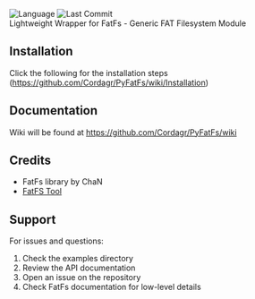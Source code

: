![Language](https://img.shields.io/badge/python-3.6%2B-blue?logo=python&logoColor=white) ![Last Commit](https://img.shields.io/github/last-commit/Cordagr/PyFatFs)  
Lightweight Wrapper for FatFs - Generic FAT Filesystem Module



## Installation
Click the following for the installation steps (https://github.com/Cordagr/PyFatFs/wiki/Installation)

## Documentation
Wiki will be found at https://github.com/Cordagr/PyFatFs/wiki

## Credits

- FatFs library by ChaN 
- [FatFS Tool](https://elm-chan.org/fsw/ff/)
## Support

For issues and questions:

1. Check the examples directory
2. Review the API documentation
3. Open an issue on the repository
4. Check FatFs documentation for low-level details
